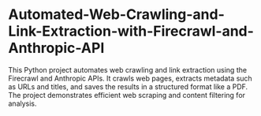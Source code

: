 # Automated-Web-Crawling-and-Link-Extraction-with-Firecrawl-and-Anthropic-API
This Python project automates web crawling and link extraction using the Firecrawl and Anthropic APIs. It crawls web pages, extracts metadata such as URLs and titles, and saves the results in a structured format like a PDF. The project demonstrates efficient web scraping and content filtering for analysis.
